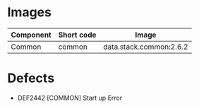 # Images

| Component | Short code | Image |
|--|--|--|
| Common | common | data.stack.common:2.6.2 |

# Defects
* DEF2442 [COMMON] Start up Error